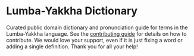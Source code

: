 
# Lumba-Yakkha Dictionary

Curated public domain dictionary and pronunciation guide for terms in the Lumba-Yakkha language. See the [contributing guide](https://github.com/drumworkteam/term/blob/make/.github/contributing.md) for details on how to contribute. We would love your support, even if it is just fixing a word or adding a single definition. Thank you for all your help!